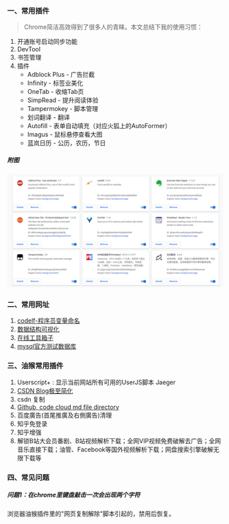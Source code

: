 ### 一、常用插件

> Chrome简洁高效得到了很多人的青睐。本文总结下我的使用习惯：
1. 开通账号启动同步功能
2. DevTool
3. 书签管理
2. 插件
    * Adblock Plus - 广告拦截
    * Infinity - 标签业美化
    * OneTab - 收缩Tab页
    * SimpRead - 提升阅读体验
    * Tampermokey - 脚本管理
    * 划词翻译 - 翻译
    * Autofill - 表单自动填充（对应火狐上的AutoFormer）
    * Imagus - 鼠标悬停查看大图
    * 蓝岚日历 - 公历，农历，节日


##### 附图
![我的chrome插件](../../src/main/resources/picture/1240-20210115040608696.png)

### 二、常用网址

1. [codelf-程序员变量命名](https://unbug.github.io/codelf/)
1. [数据结构可视化](https://www.cs.usfca.edu/~galles/visualization/Algorithms.html)
1. [在线工具箱子](https://www.sojson.com/gongju/)
1. [mysql官方测试数据库](https://github.com/datacharmer/test_db)

### 三、油猴常用插件

1. Userscript+ : 显示当前网站所有可用的UserJS脚本 Jaeger
2. [CSDN Blog极至简化](https://greasyfork.org/zh-CN/scripts/412200-csdn-blog-super-simplification)
3. csdn 复制
4. [Github, code cloud md file directory](https://greasyfork.org/zh-CN/scripts/387834-github-%E7%A0%81%E4%BA%91-md%E6%96%87%E4%BB%B6%E7%9B%AE%E5%BD%95%E5%8C%96)
5. 百度廣告(首尾推廣及右側廣告)清理
6. 知乎免登录
7. 知乎增强
8. 解锁B站大会员番剧、B站视频解析下载；全网VIP视频免费破解去广告；全网音乐直接下载；油管、Facebook等国外视频解析下载；网盘搜索引擎破解无限下载等

### 四、常见问题

##### 问题1：在chrome里键盘敲击一次会出现两个字符

浏览器油猴插件里的"网页复制解除"脚本引起的，禁用后恢复。

